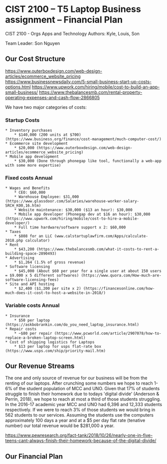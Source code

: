 # CIST 2100 – T5 Laptop Business assignment – Financial Plan
CIST 2100 - Orgs Apps and Technology
Authors: Kyle, Louis, Son

Team Leader: Son Nguyen

## Our Cost Structure
https://www.outerboxdesign.com/web-design-articles/ecommerce_website_pricing
https://www.businessnewsdaily.com/5-small-business-start-up-costs-options.html
https://www.upwork.com/hiring/mobile/cost-to-build-an-app-small-business/
https://www.thebalancesmb.com/rental-property-operating-expenses-and-cash-flow-2866805

We have two major categories of costs:

### Startup Costs
	* Inventory purchases
		* $140,000 (200 units at $700) (https://www.business.org/finance/cost-management/much-computer-cost/)
	* Ecommerce site development
		* $20,000 (https://www.outerboxdesign.com/web-design-articles/ecommerce_website_pricing)
	* Mobile app development
		* $30,000 (Done through phonegap like tool, functionally a web-app with some more expertise)

### Fixed costs Annual
	* Wages and Benefits
		* CEO: $60,000
		* Warehouse Employee: $31,000  (https://www.glassdoor.com/Salaries/warehouse-worker-salary-SRCH_KO0,16.htm)
		* Website maintenance: $30,000 ($13 an hour): $30,000
		* Mobile app developer (Phonegap dev at $16 an hour): $30,000 (https://www.upwork.com/hiring/mobile/cost-to-hire-a-mobile-developer/)
		* Full time hardware/software support x 2: $60,000 
	* Taxes
		* $808 for an LLC (www.calstartuplawfirm.com/Apps/calculate-2018.php calculator)
	* Rent
		* $43,200 (https://www.thebalancesmb.com/what-it-costs-to-rent-a-building-space-2890493)
	* Advertising
		* $1,264 (1.5% of gross revenue) 
	* Software licensing
		* $45,000 (About $60 per year for a single user at about 150 users = $9.000 x 5 different softwares) (https://www.quora.com/How-much-are-software-licensing-fees)
	* Site and API hosting
		* $2,400 ($1,200 per site x 2) (https://financesonline.com/how-much-does-it-cost-to-host-a-website-in-2018/)
### Variable costs Annual
	* Insurance
		* $50 per laptop (https://askbobrankin.com/do_you_need_laptop_insurance.html)
	* Repair costs
		* ~$80 per repair (https://www.pcworld.com/article/2907078/how-to-replace-a-broken-laptop-screen.html)
	* Cost of shipping logistics for Laptops
		* $13 per laptop for usps flat-rate box (https://www.usps.com/ship/priority-mail.htm)

## Our Revenue Streams

The one and only source of revenue for our business will be from the renting of our laptops. After crunching some numbers we hope to reach
1-6% of the student population of MCC and UNO. Given that 17% of students struggle to finish their homework due to todays 'digital divide'
(Anderson & Perrin, 2018),
we hope to reach at most a third of those students struggling. In the 2016-17 academic year MCC and UNO had 6,396 and 12,333 students
respectively. If we were to reach 3% of those students we would bring in 562 students to our services. Assuming the students use the
computers approximately 100 days a year and at a $5 per day flat rate (tenative number) our total revenue would be $281,000 a year. 

https://www.pewresearch.org/fact-tank/2018/10/26/nearly-one-in-five-teens-cant-always-finish-their-homework-because-of-the-digital-divide/



## Our Financial Plan
